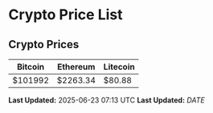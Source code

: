 # Crypto Price List

## Crypto Prices
| Bitcoin | Ethereum | Litecoin |
| ------- | -------- | -------- |
| $101992 | $2263.34 | $80.88 |
**Last Updated:** 2025-06-23 07:13 UTC
**Last Updated:** $DATE$
